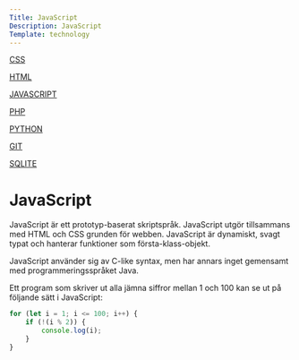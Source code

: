 ```yaml
---
Title: JavaScript
Description: JavaScript
Template: technology
---
```


<div class="side-nav">
    <p><a href="%base_url%/technology/css">CSS</a></p>
    <p><a href="%base_url%/technology/html">HTML</a></p>
    <p><a href="%base_url%/technology/javascript">JAVASCRIPT</a></p>
    <p><a href="%base_url%/technology/php">PHP</a></p>
    <p><a href="%base_url%/technology/python">PYTHON</a></p>
    <p><a href="%base_url%/technology/git">GIT</a></p>
    <p><a href="%base_url%/technology/sqlite">SQLITE</a></p>
</div>

# JavaScript

JavaScript är ett prototyp-baserat skriptspråk. JavaScript utgör tillsammans med HTML och CSS grunden för webben. JavaScript är dynamiskt, svagt typat och hanterar funktioner som första-klass-objekt.

JavaScript använder sig av C-like syntax, men har annars inget gemensamt med programmeringsspråket Java.

Ett program som skriver ut alla jämna siffror mellan 1 och 100 kan se ut på följande sätt i JavaScript:

```javascript
for (let i = 1; i <= 100; i++) {
    if (!(i % 2)) {
        console.log(i);
    }
}
```
